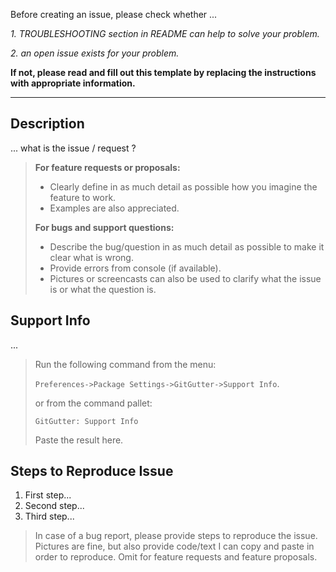 Before creating an issue, please check whether ...

_1. TROUBLESHOOTING section in README can help to solve your problem._

_2. an open issue exists for your problem._

**If not, please read and fill out this template by replacing the instructions with appropriate information.**

---


## Description

... what is the issue / request ?

>
> **For feature requests or proposals:**
>
> - Clearly define in as much detail as possible how you imagine the feature to work.
> - Examples are also appreciated.
>
> **For bugs and support questions:**
>
> - Describe the bug/question in as much detail as possible to make it clear what is wrong.
> - Provide errors from console (if available).
> - Pictures or screencasts can also be used to clarify what the issue is or what the question is.


## Support Info

...

> Run the following command from the menu: 
> 
>   `Preferences->Package Settings->GitGutter->Support Info`.
> 
> or from the command pallet:
> 
>   `GitGutter: Support Info`
> 
> Paste the result here.


## Steps to Reproduce Issue

1. First step...
2. Second step...
3. Third step...

> In case of a bug report, please provide steps to reproduce the issue. Pictures are fine, but also provide code/text I can copy and paste in order to reproduce. Omit for feature requests and feature proposals.
